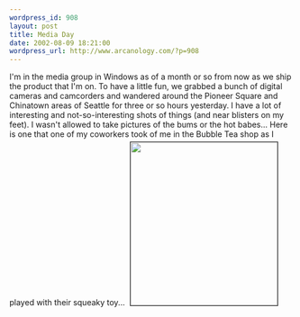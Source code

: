 ```yaml
--- 
wordpress_id: 908
layout: post
title: Media Day
date: 2002-08-09 18:21:00
wordpress_url: http://www.arcanology.com/?p=908
---
```

I'm in the media group in Windows as of a month or so from now as we ship the product that I'm on. To have a little fun, we grabbed a bunch of digital cameras and camcorders and wandered around the Pioneer Square and Chinatown areas of Seattle for three or so hours yesterday. I have a lot of interesting and not-so-interesting shots of things (and near blisters on my feet). I wasn't allowed to take pictures of the bums or the hot babes... Here is one that one of my coworkers took of me in the Bubble Tea shop as I played with their squeaky toy... <img height="290" hspace="5" src="http://www.zhangzhung.net/lj/al-and-friend.jpg" width="261" vspace="5" border="1" />